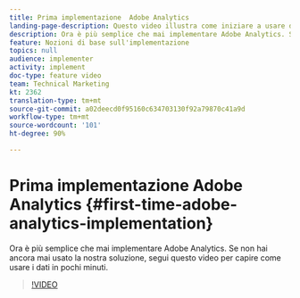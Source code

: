 ```yaml
---
title: Prima implementazione  Adobe Analytics
landing-page-description: Questo video illustra come iniziare a usare dati Adobe Analytics in pochi minuti.
description: Ora è più semplice che mai implementare Adobe Analytics. Se non hai ancora mai usato la nostra soluzione, segui questo video per capire come usare i dati in pochi minuti.
feature: Nozioni di base sull'implementazione
topics: null
audience: implementer
activity: implement
doc-type: feature video
team: Technical Marketing
kt: 2362
translation-type: tm+mt
source-git-commit: a02deecd0f95160c634703130f92a79870c41a9d
workflow-type: tm+mt
source-wordcount: '101'
ht-degree: 90%

---
```



# Prima implementazione  Adobe Analytics {#first-time-adobe-analytics-implementation}

Ora è più semplice che mai implementare Adobe Analytics. Se non hai ancora mai usato la nostra soluzione, segui questo video per capire come usare i dati in pochi minuti.

>[!VIDEO](https://video.tv.adobe.com/v/25456/?quality=12)
